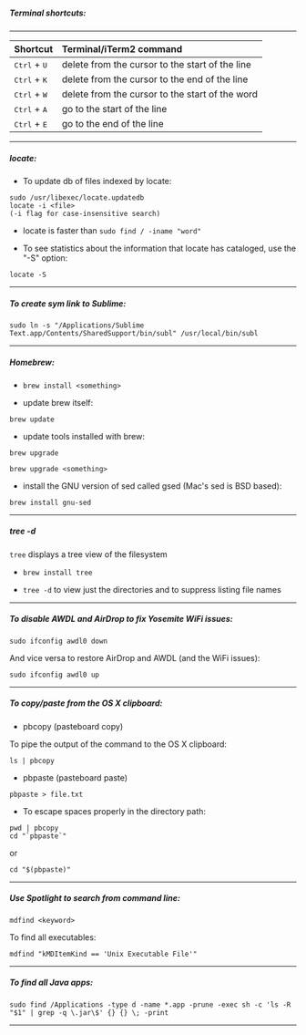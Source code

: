 ##### Terminal shortcuts:
---

Shortcut | Terminal/iTerm2 command
:--- |:---
<kbd>Ctrl</kbd> + <kbd>U</kbd> | delete from the cursor to the start of the line
<kbd>Ctrl</kbd> + <kbd>K</kbd> | delete from the cursor to the end of the line
<kbd>Ctrl</kbd> + <kbd>W</kbd> | delete from the cursor to the start of the word
<kbd>Ctrl</kbd> + <kbd>A</kbd> | go to the start of the line
<kbd>Ctrl</kbd> + <kbd>E</kbd> | go to the end of the line

---

##### locate:

- To update db of files indexed by locate:

```
sudo /usr/libexec/locate.updatedb
locate -i <file>
(-i flag for case-insensitive search)
```

- locate is faster than `sudo find / -iname "word"`

- To see statistics about the information that locate has cataloged, use the "-S" option:

```
locate -S
```

---

##### To create sym link to Sublime:

```
sudo ln -s "/Applications/Sublime Text.app/Contents/SharedSupport/bin/subl" /usr/local/bin/subl
```

---

##### Homebrew:

- `brew install <something>`

- update brew itself: 
```
brew update
```

- update tools installed with brew:

```
brew upgrade

brew upgrade <something>
```

- install the GNU version of sed called gsed (Mac's sed is BSD based):

```
brew install gnu-sed
```

---

##### tree -d

`tree` displays a tree view of the filesystem

- `brew install tree`

- `tree -d` to view just the directories and to suppress listing file names

---

##### To disable AWDL and AirDrop to fix Yosemite WiFi issues:

```
sudo ifconfig awdl0 down
```

And vice versa to restore AirDrop and AWDL (and the WiFi issues):

```
sudo ifconfig awdl0 up
```

---

##### To copy/paste from the OS X clipboard:

- pbcopy (pasteboard copy)

To pipe the output of the command to the OS X clipboard:

```
ls | pbcopy
```

- pbpaste (pasteboard paste)

```
pbpaste > file.txt
```

- To escape spaces properly in the directory path:

```
pwd | pbcopy
cd "`pbpaste`"
```
or
```
cd "$(pbpaste)"
```

---

##### Use Spotlight to search from command line:

```
mdfind <keyword>
```

To find all executables:

```
mdfind "kMDItemKind == 'Unix Executable File'"
```

---

##### To find all Java apps:

```
sudo find /Applications -type d -name *.app -prune -exec sh -c 'ls -R "$1" | grep -q \.jar\$' {} {} \; -print
```

---


